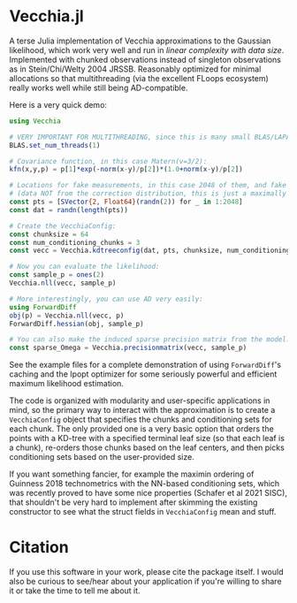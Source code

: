 
# Vecchia.jl

A terse Julia implementation of Vecchia approximations to the Gaussian
likelihood, which work very well and run in *linear complexity with data size*.
Implemented with chunked observations instead of singleton observations as in
Stein/Chi/Welty 2004 JRSSB. Reasonably optimized for minimal allocations so that
multithreading (via the excellent FLoops ecosystem) really works well while
still being AD-compatible. 

Here is a very quick demo:

```julia
using Vecchia

# VERY IMPORTANT FOR MULTITHREADING, since this is many small BLAS/LAPACK calls:
BLAS.set_num_threads(1)

# Covariance function, in this case Matern(v=3/2):
kfn(x,y,p) = p[1]*exp(-norm(x-y)/p[2])*(1.0+norm(x-y)/p[2])

# Locations for fake measurements, in this case 2048 of them, and fake data 
# (data NOT from the correction distribution, this is just a maximally simple demo):
const pts = [SVector{2, Float64}(randn(2)) for _ in 1:2048]
const dat = randn(length(pts))

# Create the VecchiaConfig:
const chunksize = 64
const num_conditioning_chunks = 3
const vecc = Vecchia.kdtreeconfig(dat, pts, chunksize, num_conditioning_chunks, kfn)

# Now you can evaluate the likelihood:
const sample_p = ones(2)
Vecchia.nll(vecc, sample_p)

# More interestingly, you can use AD very easily:
using ForwardDiff
obj(p) = Vecchia.nll(vecc, p)
ForwardDiff.hessian(obj, sample_p)

# You can also make the induced sparse precision matrix from the model:
const sparse_Omega = Vecchia.precisionmatrix(vecc, sample_p)
```

See the example files for a complete demonstration of using `ForwardDiff`'s
caching and the Ipopt optimizer for some seriously powerful and efficient
maximum likelihood estimation.

The code is organized with modularity and user-specific applications in mind, so
the primary way to interact with the approximation is to create a
`VecchiaConfig` object that specifies the chunks and conditioning sets for each
chunk. The only provided one is a very basic option that orders the points with
a KD-tree with a specified terminal leaf size (so that each leaf is a chunk),
re-orders those chunks based on the leaf centers, and then picks conditioning
sets based on the user-provided size. 

If you want something fancier, for example the maximin ordering of Guinness 2018
technometrics with the NN-based conditioning sets, which was recently proved to
have some nice properties (Schafer et al 2021 SISC), that shouldn't be very hard
to implement after skimming the existing constructor to see what the struct
fields in `VecchiaConfig` mean and stuff.

# Citation

If you use this software in your work, please cite the package itself. I would
also be curious to see/hear about your application if you're willing to share
it or take the time to tell me about it.


